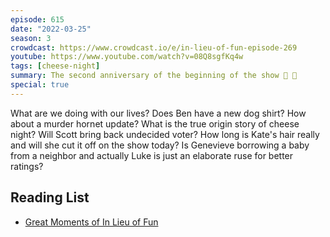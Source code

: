 ```yaml
---
episode: 615
date: "2022-03-25"
season: 3
crowdcast: https://www.crowdcast.io/e/in-lieu-of-fun-episode-269
youtube: https://www.youtube.com/watch?v=08Q8sgfKq4w
tags: [cheese-night]
summary: The second anniversary of the beginning of the show 🧀 🐝
special: true
---
```

What are we doing with our lives? Does Ben have a new dog shirt? How about a murder hornet update? What is the true origin story of cheese night? Will Scott bring back undecided voter? How long is Kate's hair really and will she cut it off on the show today? Is Genevieve borrowing a baby from a neighbor and actually Luke is just an elaborate ruse for better ratings? 

## Reading List

- [Great Moments of In Lieu of Fun](https://docs.google.com/presentation/d/1BiLiOyD0md55cjCYc6LnBqMXorAKyxdQYnfuAbLnGvw/edit?usp=sharing)
